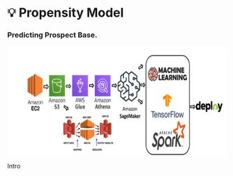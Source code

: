 # 💡 Propensity Model
### Predicting Prospect Base.<br>
<p align="center">
  <kbd>
  <img width="700" height="250" src="https://github.com/rjrockzz/propensity-model/blob/master/static/assets/img/pipeline2.png">
  </kbd>  
</p>
Intro
